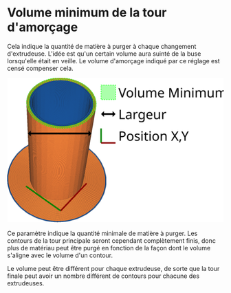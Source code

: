 Volume minimum de la tour d'amorçage
====
Cela indique la quantité de matière à purger à chaque changement d'extrudeuse. L'idée est qu'un certain volume aura suinté de la buse lorsqu'elle était en veille. Le volume d'amorçage indiqué par ce réglage est censé compenser cela.

![Le volume en cours d'extrusion est mis en évidence en vert](../images/prime_tower_fr.svg)

Ce paramètre indique la quantité minimale de matière à purger. Les contours de la tour principale seront cependant complètement finis, donc plus de matériau peut être purgé en fonction de la façon dont le volume s'aligne avec le volume d'un contour.

Le volume peut être différent pour chaque extrudeuse, de sorte que la tour finale peut avoir un nombre différent de contours pour chacune des extrudeuses.
